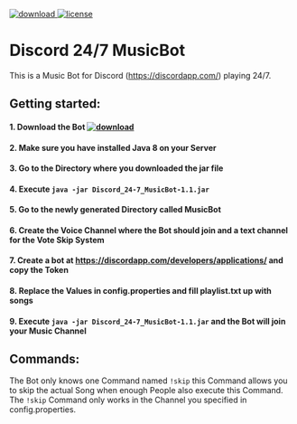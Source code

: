 [download]: https://img.shields.io/badge/Download-1.0-blue.svg
[license]: https://img.shields.io/badge/license-Mozilla%20Public%20License%20Version%202.0-lightgrey.svg
[ ![download][] ](https://github.com/Kaufisch/Discord_24-7_MusicBot/releases)
[ ![license][] ](https://github.com/Kaufisch/Discord_24-7_MusicBot/blob/master/LICENSE)

# Discord 24/7 MusicBot
This is a Music Bot for Discord (https://discordapp.com/) playing 24/7.

## Getting started:

#### 1. Download the Bot [ ![download][] ][download]
#### 2. Make sure you have installed Java 8 on your Server
#### 3. Go to the Directory where you downloaded the jar file
#### 4. Execute `java -jar Discord_24-7_MusicBot-1.1.jar`
#### 5. Go to the newly generated Directory called MusicBot
#### 6. Create the Voice Channel where the Bot should join and a text channel for the Vote Skip System
#### 7. Create a bot at https://discordapp.com/developers/applications/ and copy the Token
#### 8. Replace the Values in config.properties and fill playlist.txt up with songs
#### 9. Execute `java -jar Discord_24-7_MusicBot-1.1.jar` and the Bot will join your Music Channel

## Commands:

The Bot only knows one Command named `!skip` 
this Command allows you to skip the actual Song when enough People also execute this Command.
The `!skip` Command only works in the Channel you specified in config.properties.

